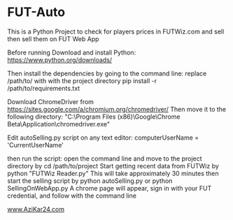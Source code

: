 # FUT-Auto
This is a Python Project to check for players prices in FUTWiz.com and sell then sell them on FUT Web App

Before running Download and install Python:
https://www.python.org/downloads/

Then install the dependencies by going to the command line:
replace /path/to/ with with the project directory
pip install -r /path/to/requirements.txt

Download ChromeDriver from https://sites.google.com/a/chromium.org/chromedriver/
Then move it to the following directory:
"C:\Program Files (x86)\Google\Chrome Beta\Application\chromedriver.exe"

Edit autoSelling.py script on any text editor:
  computerUserName = 'CurrentUserName'

then run the script:
  open the command line and move to the project directory by
    cd /path/to/project
  Start getting recent data from FUTWiz by 
    python "FUTWiz Reader.py"
  This will take approximately 30 minutes
  then start the selling script by
    python autoSelling.py
  or
    python SellingOnWebApp.py
   A chrome page will appear, sign in with your FUT credential, and follow with the command line
    
    
  www.AziKar24.com
  
